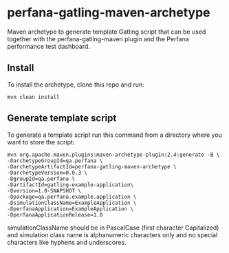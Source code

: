 # perfana-gatling-maven-archetype

Maven archetype to generate template Gatling script that can be used together with the perfana-gatling-maven plugin and the Perfana performance test dashboard.

## Install
To install the archetype, clone this repo and run:

```mvn clean install```

## Generate template script
To generate a template script run this command from a directory where you want to store the script:

```
mvn org.apache.maven.plugins:maven-archetype-plugin:2.4:generate -B \
-DarchetypeGroupId=qa.perfana \
-DarchetypeArtifactId=perfana-gatling-maven-archetype \
-DarchetypeVersion=0.0.3 \
-DgroupId=qa.perfana \
-DartifactId=gatling-example-application\
-Dversion=1.0-SNAPSHOT \
-Dpackage=qa.perfana.example.application \
-DsimulationClassName=ExampleApplication \
-DperfanaApplication=ExampleApplication \
-DperfanaApplicationRelease=1.0
```

simulationClassName should be in PascalCase (first character Capitalized) and simulation class name is alphanumeric characters only and no special characters like hyphens and underscores.
